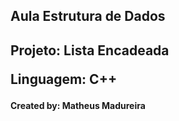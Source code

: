<h2>Aula Estrutura de Dados<h2>
 
  **Projeto: Lista Encadeada**
 
  **Linguagem: C++**
  
<h4>Created by: Matheus Madureira<h4>
